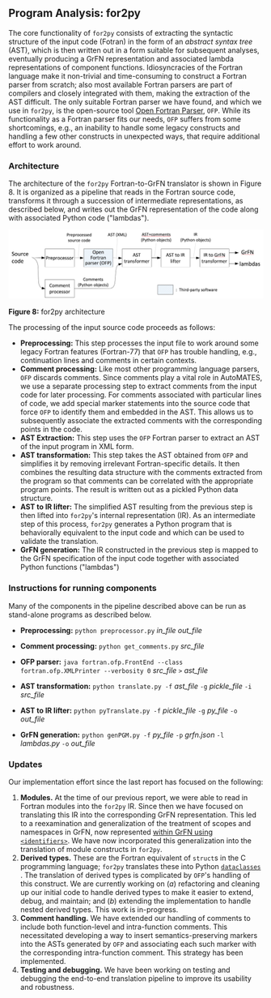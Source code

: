 ## Program Analysis: for2py

The core functionality of `for2py` consists of extracting the syntactic structure of the input code (Fotran) in the form of an _abstract syntax tree_ (AST), which is then written out in a form suitable for subsequent analyses, eventually producing a GrFN representation and associated lambda representations of component functions. Idiosyncracies of the Fortran language make it non-trivial and time-consuming to construct a Fortran parser from scratch; also most available Fortran parsers are part of compilers and closely integrated with them, making the extraction of the AST difficult. The only suitable Fortran parser we have found, and which we use in `for2py`, is the open-source tool [Open Fortran Parser](https://github.com/OpenFortranProject/open-fortran-parser), `OFP`. While its functionality as a Fortran parser fits our needs, `OFP` suffers from some shortcomings, e.g., an inability to handle some legacy constructs and handling a few other constructs in unexpected ways, that require additional effort to work around.

### Architecture

The architecture of the `for2py` Fortran-to-GrFN translator is shown in Figure 8. It is organized as a pipeline that reads in the Fortran source code, transforms it through a succession of intermediate representations, as described below, and writes out the GrFN representation of the code along with associated Python code ("lambdas").

![for2py architecture](figs/for2py-architecture.png)

**Figure 8:** for2py architecture

The processing of the input source code proceeds as follows:

- **Preprocessing:** This step processes the input file to work around some legacy Fortran features (Fortran-77) that `OFP` has trouble handling, e.g., continuation lines and comments in certain contexts.
- **Comment processing:** Like most other programming language parsers, `OFP` discards comments. Since comments play a vital role in AutoMATES, we use a separate processing step to extract comments from the input code for later processing. For comments associated with particular lines of code, we add special marker statements into the source code that force `OFP` to identify them and embedded in the AST. This allows us to subsequently associate the extracted comments with the corresponding points in the code.
- **AST Extraction:** This step uses the `OFP` Fortran parser to extract an AST of the input program in XML form.
- **AST transformation:** This step takes the AST obtained from `OFP` and simplifies it by removing irrelevant Fortran-specific details. It then combines the resulting data structure with the comments extracted from the program so that comments can be correlated with the appropriate program points. The result is written out as a pickled Python data structure.
- **AST to IR lifter:** The simplified AST resulting from the previous step is then lifted into `for2py`'s internal representation (IR). As an intermediate step of this process, `for2py` generates a Python program that is behaviorally equivalent to the input code and which can be used to validate the translation.
- **GrFN generation:** The IR constructed in the previous step is mapped to the GrFN specification of the input code together with associated Python functions ("lambdas")

### Instructions for running components

Many of the components in the pipeline described above can be run as stand-alone programs as described below.

- **Preprocessing:**
  `python preprocessor.py` _in\_file_ _out\_file_

- **Comment processing:**
  `python get_comments.py` _src\_file_

- **OFP parser:**
  `java fortran.ofp.FrontEnd --class fortran.ofp.XMLPrinter --verbosity 0` _src\_file_ `>` _ast\_file_

- **AST transformation:**
  `python translate.py -f` _ast_file_ `-g` _pickle_file_ `-i` _src_file_

- **AST to IR lifter:**
  `python pyTranslate.py -f` _pickle_file_ `-g` _py_file_ `-o` _out_file_

- **GrFN generation:**
  `python genPGM.py -f` _py_file_ `-p` _grfn.json_ `-l` _lambdas.py_ `-o` _out_file_

### Updates

Our implementation effort since the last report has focused on the following:

1. **Modules.** At the time of our previous report, we were able to read in Fortran modules into the `for2py` IR. Since then we have focused on translating this IR into the corresponding GrFN representation. This led to a reexamination and generalization of the treatment of scopes and namespaces in GrFN, now represented [within GrFN using `<identifiers>`](GrFN_specification_v0.1.m5). We have now incorporated this generalization into the translation of module constructs in `for2py`.
2. **Derived types.** These are the Fortran equivalent of `struct`s in the C programming language; `for2py` translates these into Python [`dataclasses`](https://docs.python.org/3/library/dataclasses.html) . The translation of derived types is complicated by `OFP`'s handling of this construct. We are currently working on (_a_) refactoring and cleaning up our initial code to handle derived types to make it easier to extend, debug, and maintain; and (_b_) extending the implementation to handle nested derived types. This work is in-progress.
3. **Comment handling.** We have extended our handling of comments to include both function-level and intra-function comments. This necessitated developing a way to insert semantics-preserving markers into the ASTs generated by `OFP` and associating each such marker with the corresponding intra-function comment. This strategy has been implemented.
4. **Testing and debugging.** We have been working on testing and debugging the end-to-end translation pipeline to improve its usability and robustness.
